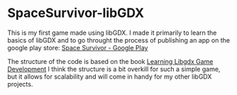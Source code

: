 # SpaceSurvivor-libGDX

This is my first game made using libGDX. I made it primarily to learn the basics of libGDX and to go throught the process of publishing an app on the google play store:
[Space Survivor - Google Play](https://play.google.com/store/apps/details?id=com.eobgames.spacesurvivor.android)

The structure of the code is based on the book [Learning Libgdx Game Development](https://www.packtpub.com/game-development/learning-libgdx-game-development)
I think the structure is a bit overkill for such a simple game, but it allows for scalability and will come in handy for my other libGDX projects.
